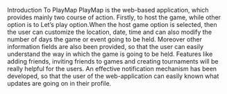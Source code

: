 Introduction To PlayMap
PlayMap is the web-based application, which provides mainly two course of action. Firstly, to host the game, while other option is to Let’s play option.When the host game option is selected, then the user can customize the location, date,
time and can also modify the number of days the game or event going to be held. Moreover other information fields are also been provided, so that the user can easily understand the way in which the game is going to be held. Features like
adding friends, inviting friends to games and creating tournaments will be really helpful for the users. An effective notification mechanism has been developed, so that the user of the web-application can easily known what updates are going on
in their profile.
